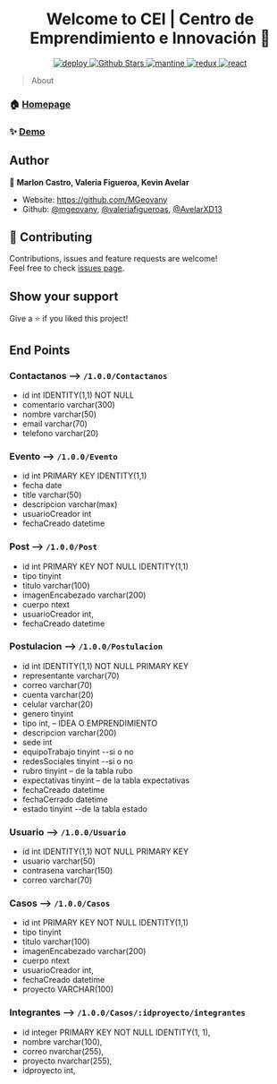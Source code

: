 <h1 align="center">
  Welcome to CEI | Centro de Emprendimiento e Innovación 👋
</h1>
<p align="center">
  <a href="https://cei-web-portal-mgeovany.vercel.app/" target="_blank">
    <img
      alt="deploy"
      src="https://img.shields.io/website?down_color=red&down_message=offline&label=deploy&up_color=brightgreen&up_message=online&url=https%3A%2F%2Fcei-web-portal-mgeovany.vercel.app%2F"
    />
  </a>

  <a href="https://github.com/MGeovany/cei-web-portal" target="_blank">
    <img
      alt="Github Stars"
      src="https://img.shields.io/github/stars/mgeovany/cei-web-portal?label=Repo%20Stars"
    />
  </a>
  <a href="https://mantine.dev/" target="_blank">
    <img
      alt="mantine"
      src="https://img.shields.io/npm/v/@mantine/core?label=mantine"
    />
  </a>
  <a href="https://react-redux.js.org/" target="_blank">
    <img
      alt="redux"
      src="https://img.shields.io/npm/v/react-redux?color=purple&label=react-redux"
    />
  </a>
  <a href="https://es.reactjs.org/" target="_blank">
    <img alt="react" src="https://img.shields.io/npm/v/react?label=react" />
  </a>
</p>



> About

### 🏠 [Homepage](https://github.com/MGeovany/cei-web-portal)

### ✨ [Demo](https://cei-web-portal-mgeovany.vercel.app/)

## Author

👤 **Marlon Castro, Valeria Figueroa, Kevin Avelar**

* Website: https://github.com/MGeovany
* Github: [@mgeovany](https://github.com/mgeovany), [@valeriafigueroas](https://github.com/valeriafigueroas), [@AvelarXD13](https://github.com/AvelarXD13)


## 🤝 Contributing

Contributions, issues and feature requests are welcome!<br />Feel free to check [issues page](https://github.com/MGeovany/cei-web-portal/issues). 

## Show your support

Give a ⭐️ if you liked this project!

## End Points 
<h3 class="code-line" data-line-start=2 data-line-end=3 ><a id="Contactanos___100Contactanos_2"></a>Contactanos --&gt;  <code>/1.0.0/Contactanos</code></h3>
<ul>
<li class="has-line-data" data-line-start="3" data-line-end="4">id int IDENTITY(1,1) NOT NULL</li>
<li class="has-line-data" data-line-start="4" data-line-end="5">comentario varchar(300)</li>
<li class="has-line-data" data-line-start="5" data-line-end="6">nombre varchar(50)</li>
<li class="has-line-data" data-line-start="6" data-line-end="7">email varchar(70)</li>
<li class="has-line-data" data-line-start="7" data-line-end="8">telefono varchar(20)</li>
</ul>
<h3 class="code-line" data-line-start=12 data-line-end=13 ><a id="Evento__100Evento_12"></a>Evento --&gt; <code>/1.0.0/Evento</code></h3>
<ul>
<li class="has-line-data" data-line-start="13" data-line-end="14">id int PRIMARY KEY IDENTITY(1,1)</li>
<li class="has-line-data" data-line-start="14" data-line-end="15">fecha date</li>
<li class="has-line-data" data-line-start="15" data-line-end="16">title varchar(50)</li>
<li class="has-line-data" data-line-start="16" data-line-end="17">descripcion varchar(max)</li>
<li class="has-line-data" data-line-start="17" data-line-end="18">usuarioCreador int</li>
<li class="has-line-data" data-line-start="18" data-line-end="20">fechaCreado datetime</li>
</ul>
<h3 class="code-line" data-line-start=20 data-line-end=21 ><a id="Post__100Post_20"></a>Post --&gt; <code>/1.0.0/Post</code></h3>
<ul>
<li class="has-line-data" data-line-start="21" data-line-end="22">id int PRIMARY KEY NOT NULL IDENTITY(1,1)</li>
<li class="has-line-data" data-line-start="22" data-line-end="23">tipo tinyint</li>
<li class="has-line-data" data-line-start="23" data-line-end="24">titulo varchar(100)</li>
<li class="has-line-data" data-line-start="24" data-line-end="25">imagenEncabezado varchar(200)</li>
<li class="has-line-data" data-line-start="25" data-line-end="26">cuerpo ntext</li>
<li class="has-line-data" data-line-start="26" data-line-end="27">usuarioCreador int,</li>
<li class="has-line-data" data-line-start="27" data-line-end="28">fechaCreado datetime</li>
</ul>
<h3 class="code-line" data-line-start=30 data-line-end=31 ><a id="Postulacion__100Postulacion_30"></a>Postulacion --&gt; <code>/1.0.0/Postulacion</code></h3>
<ul>
<li class="has-line-data" data-line-start="31" data-line-end="32">id int IDENTITY(1,1) NOT NULL PRIMARY KEY</li>
<li class="has-line-data" data-line-start="32" data-line-end="33">representante varchar(70)</li>
<li class="has-line-data" data-line-start="33" data-line-end="34">correo varchar(70)</li>
<li class="has-line-data" data-line-start="34" data-line-end="35">cuenta varchar(20)</li>
<li class="has-line-data" data-line-start="35" data-line-end="36">celular varchar(20)</li>
<li class="has-line-data" data-line-start="36" data-line-end="37">genero tinyint</li>
<li class="has-line-data" data-line-start="37" data-line-end="38">tipo int, – IDEA O EMPRENDIMIENTO</li>
<li class="has-line-data" data-line-start="38" data-line-end="39">descripcion varchar(200)</li>
<li class="has-line-data" data-line-start="39" data-line-end="40">sede int</li>
<li class="has-line-data" data-line-start="40" data-line-end="41">equipoTrabajo tinyint --si o no</li>
<li class="has-line-data" data-line-start="41" data-line-end="42">redesSociales tinyint --si o no</li>
<li class="has-line-data" data-line-start="42" data-line-end="43">rubro tinyint – de la tabla rubo</li>
<li class="has-line-data" data-line-start="43" data-line-end="44">expectativas tinyint – de la tabla expectativas</li>
<li class="has-line-data" data-line-start="44" data-line-end="45">fechaCreado datetime</li>
<li class="has-line-data" data-line-start="45" data-line-end="46">fechaCerrado datetime</li>
<li class="has-line-data" data-line-start="46" data-line-end="48">estado tinyint --de la tabla estado</li>
</ul>
<h3 class="code-line" data-line-start=48 data-line-end=49 ><a id="Usuario__100Usuario_48"></a>Usuario --&gt; <code>/1.0.0/Usuario</code></h3>
<ul>
<li class="has-line-data" data-line-start="49" data-line-end="50">id int IDENTITY(1,1) NOT NULL PRIMARY KEY</li>
<li class="has-line-data" data-line-start="50" data-line-end="51">usuario varchar(50)</li>
<li class="has-line-data" data-line-start="51" data-line-end="52">contrasena varchar(150)</li>
<li class="has-line-data" data-line-start="52" data-line-end="54">correo varchar(70)</li>
</ul>
<h3 class="code-line" data-line-start=20 data-line-end=21><a id="Casos__100Casos_20"></a>Casos --&gt; <code>/1.0.0/Casos</code></h3>
<ul>
<li class="has-line-data" data-line-start="21" data-line-end="22">id int PRIMARY KEY NOT NULL IDENTITY(1,1)</li>
<li class="has-line-data" data-line-start="22" data-line-end="23">tipo tinyint</li>
<li class="has-line-data" data-line-start="23" data-line-end="24">titulo varchar(100)</li>
<li class="has-line-data" data-line-start="24" data-line-end="25">imagenEncabezado varchar(200)</li>
<li class="has-line-data" data-line-start="25" data-line-end="26">cuerpo ntext</li>
<li class="has-line-data" data-line-start="26" data-line-end="27">usuarioCreador int,</li>
<li class="has-line-data" data-line-start="27" data-line-end="28">fechaCreado datetime</li>
<li class="has-line-data" data-line-start="28" data-line-end="29">proyecto VARCHAR(100)</li>
</ul>
<h3 class="code-line" data-line-start=55 data-line-end=56><a id="Integrantes__100Casosidproyectointegrantes_55"></a>Integrantes --&gt; <code>/1.0.0/Casos/:idproyecto/integrantes</code></h3>
<ul>
<li class="has-line-data" data-line-start="56" data-line-end="57">id integer PRIMARY KEY NOT NULL IDENTITY(1, 1),</li>
<li class="has-line-data" data-line-start="57" data-line-end="58">nombre varchar(100),</li>
<li class="has-line-data" data-line-start="58" data-line-end="59">correo nvarchar(255),</li>
<li class="has-line-data" data-line-start="59" data-line-end="60">proyecto nvarchar(255),</li>
<li class="has-line-data" data-line-start="60" data-line-end="61">idproyecto int,</li>
</ul>
